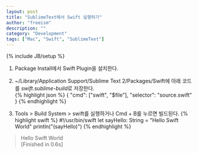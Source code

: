 ```yaml
---
layout: post
title: "SublimeText에서 Swift 실행하기"
author: "freeism"
description: ""
category: "Development" 
tags: ["Mac", "Swift", "SublimeText"]
---
```

{% include JB/setup %}

1) Package Install에서 Swift Plugin을 설치한다.

2) ~/Library/Application Support/Sublime Text 2/Packages/Swift에 아래 코드를 *swift.sublime-build*로 저장한다.  
{% highlight json %}
{
    "cmd": ["swift", "$file"],
    "selector": "source.swift"
}
{% endhighlight %}

3) Tools > Build System > swift를 실행하거나 Cmd + B를 누르면 빌드된다.
{% highlight swift %}
#!/usr/bin/swift
let sayHello: String = "Hello Swift World"
println("\(sayHello)")
{% endhighlight %}
> Hello Swift World  
[Finished in 0.6s]
